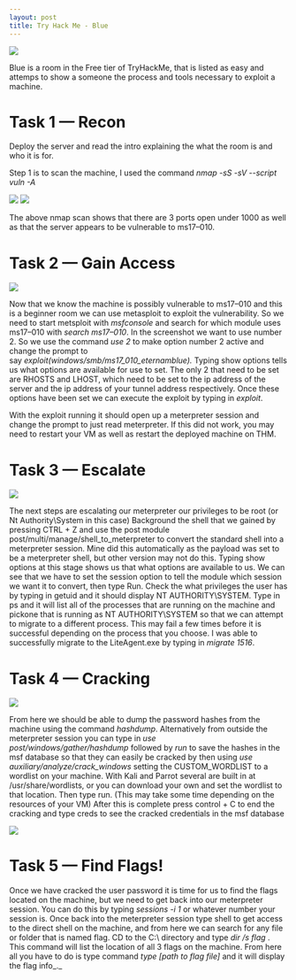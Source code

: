 ```yaml
---
layout: post
title: Try Hack Me - Blue
---
```


![](https://miro.medium.com/max/700/1*G2NU4ORd8U2ErU4gQWjHrg.png)

Blue is a room in the Free tier of TryHackMe, that is listed as easy and attemps to show a someone the process and tools necessary to exploit a machine.

# Task 1 — Recon

Deploy the server and read the intro explaining the what the room is and who it is for.

Step 1 is to scan the machine, I used the command _nmap -sS -sV --script vuln -A <machine IP>_

<img src="{{ site.baseurl }}/images/Pasted image 20220906183716.png"/>

<img src="{{ site.baseurl }}/images/Pasted image 20220906183723.png"/>

The above nmap scan shows that there are 3 ports open under 1000 as well as that the server appears to be vulnerable to ms17–010.

# Task 2 — Gain Access

<img src="{{ site.baseurl }}/images/Pasted image 20220906183731.png"/>

Now that we know the machine is possibly vulnerable to ms17–010 and this is a beginner room we can use metasploit to exploit the vulnerability. So we need to start metsploit with _msfconsole_ and search for which module uses ms17–010 with _search ms17–010_. In the screenshot we want to use number 2. So we use the command _use 2_ to make option number 2 active and change the prompt to say _exploit(windows/smb/ms17_010_eternamblue)._ Typing show options tells us what options are available for use to set. The only 2 that need to be set are RHOSTS and LHOST, which need to be set to the ip address of the server and the ip address of your tunnel address respectively. Once these options have been set we can execute the exploit by typing in _exploit_.

With the exploit running it should open up a meterpreter session and change the prompt to just read meterpreter. If this did not work, you may need to restart your VM as well as restart the deployed machine on THM.

# Task 3 — Escalate

<img src="{{ site.baseurl }}/images/Pasted image 20220906183745.png"/>

The next steps are escalating our meterpreter our privileges to be root (or Nt Authority\System in this case) Background the shell that we gained by pressing CTRL + Z and use the post module post/multi/manage/shell_to_meterpreter to convert the standard shell into a meterpreter session. Mine did this automatically as the payload was set to be a meterpreter shell, but other version may not do this. Typing show options at this stage shows us that what options are available to us. We can see that we have to set the session option to tell the module which session we want it to convert, then type Run. Check the what privileges the user has by typing in getuid and it should display NT AUTHORITY\SYSTEM. Type in ps and it will list all of the processes that are running on the machine and pickone that is running as NT AUTHORITY\SYSTEM so that we can attempt to migrate to a different process. This may fail a few times before it is successful depending on the process that you choose. I was able to successfully migrate to the LiteAgent.exe by typing in _migrate 1516_.

# Task 4 — Cracking

<img src="{{ site.baseurl }}/images/Pasted image 20220906183752.png"/>

From here we should be able to dump the password hashes from the machine using the command _hashdump_. Alternatively from outside the meterpreter session you can type in _use post/windows/gather/hashdump_ followed by _run_ to save the hashes in the msf database so that they can easily be cracked by then using _use auxiliary/analyze/crack_windows_ setting the CUSTOM_WORDLIST to a wordlist on your machine. With Kali and Parrot several are built in at /usr/share/wordlists, or you can download your own and set the wordlist to that location. Then type run. (This may take some time depending on the resources of your VM) After this is complete press control + C to end the cracking and type creds to see the cracked credentials in the msf database

<img src="{{ site.baseurl }}/images/Pasted image 20220906183801.png"/>

# Task 5 — Find Flags!

Once we have cracked the user password it is time for us to find the flags located on the machine, but we need to get back into our meterpreter session. You can do this by typing _sessions -i 1_ or whatever number your session is. Once back into the meterpreter session type shell to get access to the direct shell on the machine, and from here we can search for any file or folder that is named flag. CD to the C:\ directory and type _dir /s *flag*_ . This command will list the location of all 3 flags on the machine. From here all you have to do is type command _type [path to flag file]_ and it will display the flag info_._